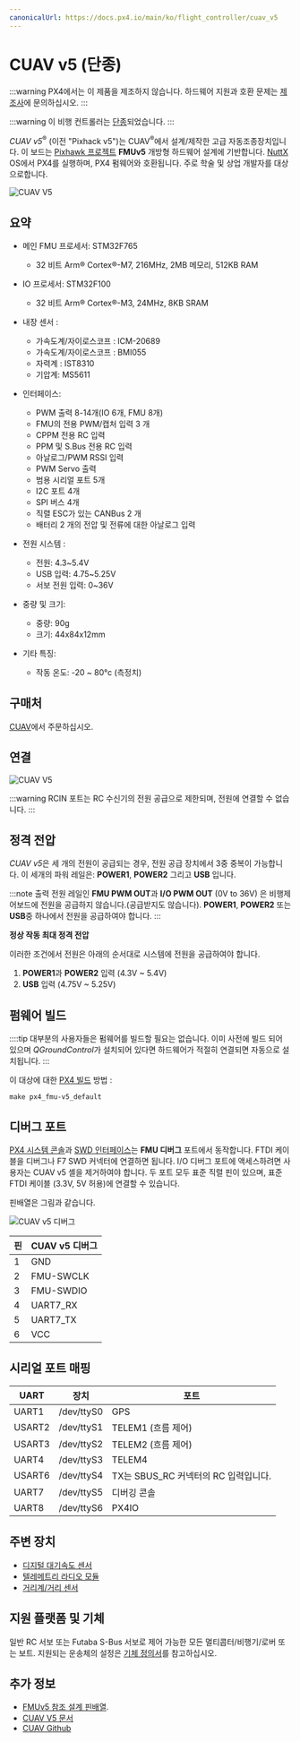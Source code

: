 ```yaml
---
canonicalUrl: https://docs.px4.io/main/ko/flight_controller/cuav_v5
---
```


# CUAV v5 (단종)

:::warning PX4에서는 이 제품을 제조하지 않습니다. 하드웨어 지원과 호환 문제는 [제조사](https://store.cuav.net/)에 문의하십시오.
:::

:::warning
이 비행 컨트롤러는 [단종](../flight_controller/autopilot_experimental.md)되었습니다.
:::

*CUAV v5*<sup>&reg;</sup> (이전 "Pixhack v5")는 CUAV<sup>&reg;</sup>에서 설계/제작한 고급 자동조종장치입니다. 이 보드는 [Pixhawk 프로젝트](https://pixhawk.org/) **FMUv5** 개방형 하드웨어 설계에 기반합니다. [NuttX](https://nuttx.apache.org/) OS에서 PX4를 실행하며, PX4 펌웨어와 호환됩니다. 주로 학술 및 상업 개발자를 대상으로합니다.

![CUAV V5](../../assets/flight_controller/cuav_v5/pixhack_v5.jpg)

## 요약

* 메인 FMU 프로세서: STM32F765 
  * 32 비트 Arm® Cortex®-M7, 216MHz, 2MB 메모리, 512KB RAM
* IO 프로세서: STM32F100 
  * 32 비트 Arm® Cortex®-M3, 24MHz, 8KB SRAM

* 내장 센서 :
  
  * 가속도계/자이로스코프 : ICM-20689
  * 가속도계/자이로스코프 : BMI055
  * 자력계 : IST8310
  * 기압계: MS5611

* 인터페이스:
  
  * PWM 출력 8-14개(IO 6개, FMU 8개)
  * FMU의 전용 PWM/캡처 입력 3 개
  * CPPM 전용 RC 입력
  * PPM 및 S.Bus 전용 RC 입력 
  * 아날로그/PWM RSSI 입력
  * PWM Servo 출력
  * 범용 시리얼 포트 5개
  * I2C 포트 4개
  * SPI 버스 4개
  * 직렬 ESC가 있는 CANBus 2 개
  * 배터리 2 개의 전압 및 전류에 대한 아날로그 입력
* 전원 시스템 : 
  * 전원: 4.3~5.4V
  * USB 입력: 4.75~5.25V
  * 서보 전원 입력: 0~36V
* 중량 및 크기: 
  * 중량: 90g
  * 크기: 44x84x12mm 
* 기타 특징: 
  * 작동 온도: -20 ~ 80°c (측정치)

## 구매처

[CUAV](https://cuav.taobao.com/index.htm?spm=2013.1.w5002-16371268426.2.411f26d9E18eAz)에서 주문하십시오.

## 연결 

![CUAV V5](../../assets/flight_controller/cuav_v5/pixhack_v5_connector.jpg)

:::warning RCIN
포트는 RC 수신기의 전원 공급으로 제한되며, 전원에 연결할 수 없습니다.
:::

## 정격 전압

*CUAV v5*은 세 개의 전원이 공급되는 경우, 전원 공급 장치에서 3중 중복이 가능합니다. 이 세개의 파워 레일은: **POWER1**, **POWER2** 그리고 **USB** 입니다.

:::note
출력 전원 레일인 **FMU PWM OUT**과 **I/O PWM OUT** (0V to 36V) 은 비행제어보드에 전원을 공급하지 않습니다.(공급받지도 않습니다). **POWER1**, **POWER2** 또는 **USB**중 하나에서 전원을 공급하여야 합니다.
:::

**정상 작동 최대 정격 전압**

이러한 조건에서 전원은 아래의 순서대로 시스템에 전원을 공급하여야 합니다.

1. **POWER1**과 **POWER2** 입력 (4.3V ~ 5.4V)
2. **USB** 입력 (4.75V ~ 5.25V)

## 펌웨어 빌드

::::tip 대부분의 사용자들은 펌웨어를 빌드할 필요는 없습니다. 이미 사전에 빌드 되어 있으며 *QGroundControl*가 설치되어 있다면 하드웨어가 적절히 연결되면 자동으로 설치됩니다.
:::

이 대상에 대한 [PX4 빌드](../dev_setup/building_px4.md) 방법 :

    make px4_fmu-v5_default
    

## 디버그 포트

[PX4 시스템 콘솔](../debug/system_console.md)과 [SWD 인터페이스](../debug/swd_debug.md)는 **FMU 디버그** 포트에서 동작합니다. FTDI 케이블을 디버그나 F7 SWD 커넥터에 연결하면 됩니다. I/O 디버그 포트에 액세스하려면 사용자는 CUAV v5 셸을 제거하여야 합니다. 두 포트 모두 표준 직렬 핀이 있으며, 표준 FTDI 케이블 (3.3V, 5V 허용)에 연결할 수 있습니다.

핀배열은 그림과 같습니다.

![CUAV v5 디버그](../../assets/flight_controller/cuav_v5/pixhack_v5_debug.jpg)

| 핀 | CUAV v5 디버그 |
| - | ----------- |
| 1 | GND         |
| 2 | FMU-SWCLK   |
| 3 | FMU-SWDIO   |
| 4 | UART7_RX    |
| 5 | UART7_TX    |
| 6 | VCC         |

## 시리얼 포트 매핑

| UART   | 장치         | 포트                         |
| ------ | ---------- | -------------------------- |
| UART1  | /dev/ttyS0 | GPS                        |
| USART2 | /dev/ttyS1 | TELEM1 (흐름 제어)             |
| USART3 | /dev/ttyS2 | TELEM2 (흐름 제어)             |
| UART4  | /dev/ttyS3 | TELEM4                     |
| USART6 | /dev/ttyS4 | TX는 SBUS_RC 커넥터의 RC 입력입니다. |
| UART7  | /dev/ttyS5 | 디버깅 콘솔                     |
| UART8  | /dev/ttyS6 | PX4IO                      |

<!-- Note: Got ports using https://github.com/PX4/px4_user_guide/pull/672#issuecomment-598198434 -->

## 주변 장치

* [디지털 대기속도 센서](https://item.taobao.com/item.htm?spm=a1z10.3-c-s.w4002-16371268452.37.6d9f48afsFgGZI&id=9512463037)
* [텔레메트리 라디오 모듈](https://cuav.taobao.com/category-158480951.htm?spm=2013.1.w5002-16371268426.4.410b7a821qYbBq&search=y&catName=%CA%FD%B4%AB%B5%E7%CC%A8)
* [거리계/거리 센서](../sensor/rangefinders.md)

## 지원 플랫폼 및 기체

일반 RC 서보 또는 Futaba S-Bus 서보로 제어 가능한 모든 멀티콥터/비행기/로버 또는 보트. 지원되는 운송체의 설정은 [기체 정의서](../airframes/airframe_reference.md)를 참고하십시오.

## 추가 정보

* [FMUv5 참조 설계 핀배열](https://docs.google.com/spreadsheets/d/1-n0__BYDedQrc_2NHqBenG1DNepAgnHpSGglke-QQwY/edit#gid=912976165). 
* [CUAV V5 문서](http://doc.cuav.net/flight-controller/v5-autopilot/en/v5.html) 
* [CUAV Github](https://github.com/cuav)
